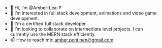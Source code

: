 - 👋 Hi, I’m @Amber-Lea-P
- 👀 I’m interested in full stack development, animations and video game development. 
- 🌱 I'm a certified full stack developer.
- 💞️ I’m looking to collaborate on intermediate level projects. I can currently use the MERN stack efficiently.
- 📫 How to reach me: amber.pontinen@gmail.com


